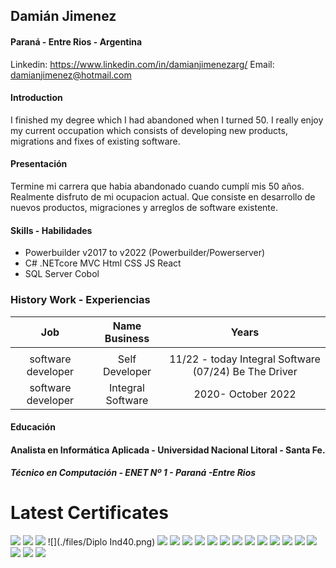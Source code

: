 ## Damián Jimenez

#### Paraná - Entre Rios - Argentina

Linkedin: https://www.linkedin.com/in/damianjimenezarg/
Email: damianjimenez@hotmail.com

#### Introduction

 I finished my degree which I had abandoned when I turned 50. I really enjoy my current occupation which consists of developing new products, migrations and fixes of existing software.

#### Presentación

Termine mi carrera que habia abandonado cuando cumplí mis 50 años. Realmente disfruto de mi ocupacion actual. Que consiste en desarrollo de nuevos productos, migraciones y arreglos de software existente.

#### Skills - Habilidades

* Powerbuilder v2017 to v2022  (Powerbuilder/Powerserver)
* C# .NETcore MVC  Html CSS JS React
* SQL Server Cobol

### History Work - Experiencias

|        Job        |   Name Business   |                         Years                         |
| :----------------: | :---------------: | :---------------------------------------------------: |
|                    |                  |                                                      |
| software developer |  Self Developer  | 11/22 - today Integral Software (07/24) Be The Driver |
| software developer | Integral Software |                  2020- October 2022                  |

#### Educación

#### Analista en Informática Aplicada - Universidad Nacional Litoral - Santa Fe.

##### Técnico en Computación - ENET Nº 1 - Paraná -Entre Rios

# Latest Certificates

![](./files/titulo.png)
![](./files/cobol-silvertech.png)
![](./files/Data_mx.bmp)
![](./files/Diplo Ind40.png)
![](./files/DoraSistemas.png)
![](./files/dotNet.png)
![](./files/EFyLinq.png)
![](./files/eidos_ia.png)
![](./files/fullstack.png)
![](./files/html_css.png)
![](./files/Javascript.png)
![](./files/MVC.png)
![](./files/Powerbi.jpg)
![](./files/R.jpg)
![](./files/reactQuery.png)
![](./files/SnomedCT.png)
![](./files/sql.png)
![](./files/SvelteJS.png)
![](./files/tablero.png)
![](./files/webapic.png)
